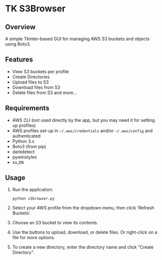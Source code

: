 # TK S3Browser

## Overview

A simple Tkinter-based GUI for managing AWS S3 buckets and objects using Boto3.

## Features

- View S3 buckets per profile
- Create Directories
- Upload files to S3
- Download files from S3
- Delete files from S3
and more...

## Requirements

- AWS CLI (not used directly by the app, but you may need it for setting up profiles)
- AWS profiles set-up in `~/.aws/credentials` and/or `~/.aws/config` and authenticated
- Python 3.x
- Boto3 (from pip)
- darkdetect
- pywinstyles
- sv_ttk

## Usage

1. Run the application:
   ```
   python s3browser.py
   ```

2. Select your AWS profile from the dropdown menu, then click 'Refresh Buckets'.

3. Choose an S3 bucket to view its contents.

4. Use the buttons to upload, download, or delete files. Or right-click on a file for more options.

5. To create a new directory, enter the directory name and click "Create Directory".
